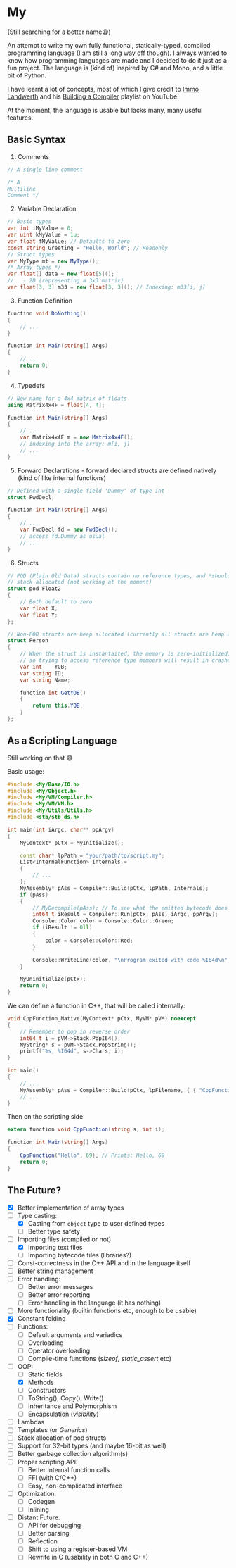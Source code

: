 # **My**
(Still searching for a better name😩)

An attempt to write my own fully functional, statically-typed, compiled programming language (I am still a long way off though).
I always wanted to know how programming languages are made and I
decided to do it just as a fun project.
The language is (kind of) inspired by C# and Mono, and a little bit of Python.

I have learnt a lot of concepts, most of which I give credit to [Immo Landwerth](https://www.youtube.com/@ImmoLandwerth) and
his [Building a Compiler](https://www.youtube.com/playlist?list=PLRAdsfhKI4OWNOSfS7EUu5GRAVmze1t2y) playlist on YouTube.

At the moment, the language is usable but lacks many, many useful features.

## Basic Syntax
1. Comments
```C#
// A single line comment

/* A
Multiline
Comment */
```
2. Variable Declaration
```C#
// Basic types
var int iMyValue = 0;
var uint kMyValue = 1u;
var float fMyValue; // Defaults to zero
const string Greeting = "Hello, World"; // Readonly
// Struct types
var MyType mt = new MyType();
/* Array types */
var float[] data = new float[5]();
//   - 2D (representing a 3x3 matrix)
var float[3, 3] m33 = new float[3, 3](); // Indexing: m33[i, j]
```

3. Function Definition
```C#
function void DoNothing()
{
    // ...
}

function int Main(string[] Args)
{
    // ...
    return 0;
}
```

4. Typedefs
```C#
// New name for a 4x4 matrix of floats
using Matrix4x4F = float[4, 4];

function int Main(string[] Args)
{
    // ...
    var Matrix4x4F m = new Matrix4x4F();
    // indexing into the array: m[i, j]
    // ...
}
```

5. Forward Declarations - forward declared structs are defined natively (kind of like internal functions)
```C#
// Defined with a single field 'Dummy' of type int
struct FwdDecl;

function int Main(string[] Args)
{
    // ...
    var FwdDecl fd = new FwdDecl();
    // access fd.Dummy as usual
    // ...
}
```

6. Structs
```C#
// POD (Plain Old Data) structs contain no reference types, and *should* be
// stack allocated (not working at the moment)
struct pod Float2
{
    // Both default to zero
    var float X;   
    var float Y;
};

// Non-POD structs are heap allocated (currently all structs are heap allocated)
struct Person
{
    // When the struct is instantaited, the memory is zero-initialized;
    // so trying to access reference type members will result in crashes
    var int    YOB; 
    var string ID; 
    var string Name; 

    function int GetYOB()
    {
        return this.YOB;
    }
};
```

## As a Scripting Language
Still working on that 😅

Basic usage:
```C++
#include <My/Base/IO.h>
#include <My/Object.h>
#include <My/VM/Compiler.h>
#include <My/VM/VM.h>
#include <My/Utils/Utils.h>
#include <stb/stb_ds.h>

int main(int iArgc, char** ppArgv)
{
	MyContext* pCtx = MyInitialize();

    const char* lpPath = "your/path/to/script.my";
    List<InternalFunction> Internals = 
    {
        // ...
    };
	MyAssembly* pAss = Compiler::Build(pCtx, lpPath, Internals);
	if (pAss)
	{
		// MyDecompile(pAss); // To see what the emitted bytecode does
		int64_t iResult = Compiler::Run(pCtx, pAss, iArgc, ppArgv);
        Console::Color color = Console::Color::Green;
        if (iResult != 0ll)
        {
            color = Console::Color::Red;
        }

        Console::WriteLine(color, "\nProgram exited with code %I64d\n", iResult);
	}

	MyUninitialize(pCtx);
	return 0;
}
```
We can define a function in C++, that will be called internally:
```C++
void CppFunction_Native(MyContext* pCtx, MyVM* pVM) noexcept
{
    // Remember to pop in reverse order
    int64_t i = pVM->Stack.PopI64();
    MyString* s = pVM->Stack.PopString();
    printf("%s, %I64d", s->Chars, i);
}

int main()
{
    // ...
    MyAssembly* pAss = Compiler::Build(pCtx, lpFilename, { { "CppFunction", CppFunction_Native } });
    // ...
}
```
Then on the scripting side:
```C#
extern function void CppFunction(string s, int i);

function int Main(string[] Args)
{
    CppFunction("Hello", 69); // Prints: Hello, 69
    return 0;
}
```

## The Future?
- [x] Better implementation of array types
- [ ] Type casting:
    - [x] Casting from `object` type to user defined types
    - [ ] Better type safety
- [ ] Importing files (compiled or not)
    - [x] Importing text files
    - [ ] Importing bytecode files (libraries?)
- [ ] Const-correctness in the C++ API and in the language itself
- [ ] Better string management
- [ ] Error handling:
    - [ ] Better error messages
    - [ ] Better error reporting
    - [ ] Error handling in the language (it has nothing)
- [ ] More functionality (builtin functions etc, enough to be usable)
- [x] Constant folding
- [ ] Functions:
    - [ ] Default arguments and variadics
    - [ ] Overloading
    - [ ] Operator overloading
    - [ ] Compile-time functions (*sizeof*, *static_assert* etc)
- [ ] OOP:
	- [ ] Static fields
	- [x] Methods
	- [ ] Constructors
    - [ ] ToString(), Copy(), Write()
	- [ ] Inheritance and Polymorphism
	- [ ] Encapsulation (*visibility*)
- [ ] Lambdas
- [ ] Templates (or *Generics*)
- [ ] Stack allocation of pod structs
- [ ] Support for 32-bit types (and maybe 16-bit as well)
- [ ] Better garbage collection algorithm(s)
- [ ] Proper scripting API:
    - [ ] Better internal function calls
    - [ ] FFI (with C/C++)
    - [ ] Easy, non-complicated interface
- [ ] Optimization:
    - [ ] Codegen
    - [ ] Inlining
- [ ] Distant Future: 
    - [ ] API for debugging
    - [ ] Better parsing
    - [ ] Reflection
    - [ ] Shift to using a register-based VM
    - [ ] Rewrite in C (usability in both C and C++)
